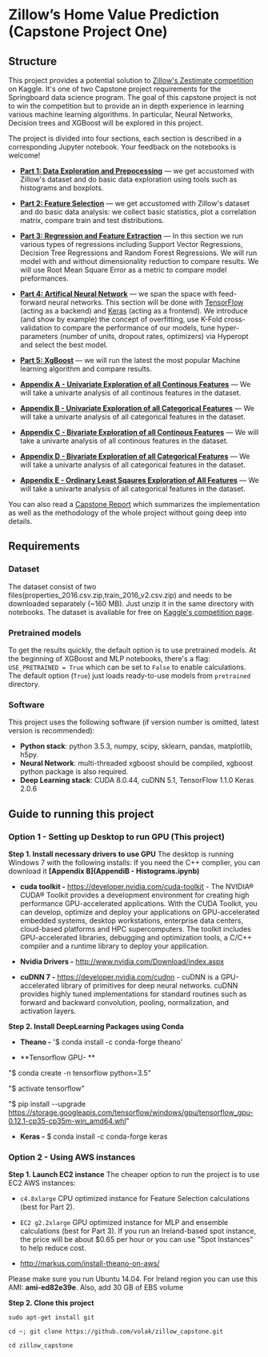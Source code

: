 # Zillow’s Home Value Prediction (Capstone Project One)

## Structure

This project provides a potential solution to [Zillow's Zestimate competition](https://www.kaggle.com/c/zillow-prize-1) on Kaggle. It's one of two Capstone project requirements for the Springboard data science program. The goal of this capstone project is not to win the competition but to provide an in depth experience in learning various machine learning algorithms. In particular, Neural Networks, Decision trees and XGBoost will be explored in this project. 

The project is divided into four sections, each section is described in a corresponding Jupyter notebook. Your feedback on the notebooks is welcome!

* **[Part 1: Data Exploration and Prepocessing](Section1_Data_PreprocessingExplore.ipynb)** — we get accustomed with Zillow's dataset and do basic data exploration using tools such as histograms and boxplots.

* **[Part 2: Feature Selection](Section2_FeatureSelection.ipynb)** — we get accustomed with Zillow's dataset and do basic data analysis: we collect basic statistics, plot a correlation matrix, compare train and test distributions.

* **[Part 3: Regression and Feature Extraction](Section3_Regression.ipynb)** — In this section we run various types of regressions including Support Vector Regressions, Decision Tree Regressions and Random Forest Regressions. We will run model with and without dimensionality reduction to compare results. We will use Root Mean Square Error as a metric to compare model preformances. 

* **[Part 4: Artifical Neural Network](NeuralNetwork.ipynb)** — we span the space with feed-forward neural networks. This section will be done with [TensorFlow](https://www.tensorflow.org/) (acting as a backend) and [Keras](https://keras.io/) (acting as a frontend). We introduce (and show by example) the concept of overfitting, use K-Fold cross-validation to compare the performance of our models, tune hyper-parameters (number of units, dropout rates, optimizers) via Hyperopt and select the best model.

* **[Part 5: XgBoost](XgBoost.ipynb)** — we will run the latest the most popular Machine learning algorithm and compare results.

* **[Appendix A - Univariate Exploration of all Continous Features](AppendixA.py)** — We will take a univarte analysis of all continous features in the dataset. 

* **[Appendix B - Univariate Exploration of all Categorical Features](AppendixB.py)** — We will take a univarte analysis of all categorical features in the dataset. 

* **[Appendix C - Bivariate Exploration of all Continous Features](AppendixC.py)** — We will take a univarte analysis of all continous features in the dataset. 

* **[Appendix D - Bivariate Exploration of all Categorical Features](AppendixD.py)** — We will take a univarte analysis of all categorical features in the dataset. 

* **[Appendix E - Ordinary Least Sqaures Exploration of All Features](AppendixE.py)** — We will take a univarte analysis of all categorical features in the dataset. 

You can also read a [Capstone Report](report.md) which summarizes the implementation as well as the methodology of the whole project without going deep into details.

## Requirements

### Dataset

The dataset consist of two files(properties_2016.csv.zip,train_2016_v2.csv.zip) and needs to be downloaded separately (~160 MB). Just unzip it in the same directory with notebooks. The dataset is available for free on [Kaggle's competition page](https://www.kaggle.com/c/zillow-prize-1/data).

### Pretrained models

To get the results quickly, the default option is to use pretrained models. At the beginning of XGBoost and MLP notebooks, there's a flag: `USE_PRETRAINED = True` which can be set to `False` to enable calculations. The default option (`True`)  just loads ready-to-use models from `pretrained` directory.

### Software

This project uses the following software (if version number is omitted, latest version is recommended):


* **Python stack**: python 3.5.3, numpy, scipy, sklearn, pandas, matplotlib, h5py.
* **Neural Network**: multi-threaded xgboost should be compiled, xgboost python package is also required.
* **Deep Learning stack**: CUDA 8.0.44, cuDNN 5.1, TensorFlow 1.1.0 Keras 2.0.6


## Guide to running this project

### Option 1 - Setting up Desktop to run GPU (This project)

**Step 1. Install necessary drivers to use GPU**
The desktop is running Windows 7 with the following installs:
If you need the C++ complier, you can download it **[Appendix B](AppendiB - Histograms.ipynb)** 

* **cuda toolkit -** https://developer.nvidia.com/cuda-toolkit -  The NVIDIA® CUDA® Toolkit provides a development environment for creating high performance GPU-accelerated applications. With the CUDA Toolkit, you can develop, optimize and deploy your applications on GPU-accelerated embedded systems, desktop workstations, enterprise data centers, cloud-based platforms and HPC supercomputers. The toolkit includes GPU-accelerated libraries, debugging and optimization tools, a C/C++ compiler and a runtime library to deploy your application.

* **Nvidia Drivers -** http://www.nvidia.com/Download/index.aspx

* **cuDNN 7 -** https://developer.nvidia.com/cudnn - cuDNN is a GPU-accelerated library of primitives for deep neural networks. cuDNN provides highly tuned implementations for standard routines such as forward and backward convolution, pooling, normalization, and activation layers.

**Step 2. Install DeepLearning Packages using Conda**
* **Theano -** '$ conda install -c conda-forge theano'

* **Tensorflow GPU- ** 

 "$ conda create -n tensorflow python=3.5"
 
 "$ activate tensorflow"
 
 "$ pip install --upgrade https://storage.googleapis.com/tensorflow/windows/gpu/tensorflow_gpu-0.12.1-cp35-cp35m-win_amd64.whl"


* **Keras -** $ conda install -c conda-forge keras 

### Option 2 - Using AWS instances

**Step 1. Launch EC2 instance**
The cheaper option to run the project is to use EC2 AWS instances:

* `c4.8xlarge` CPU optimized instance for Feature Selection calculations (best for Part 2).
* `EC2 g2.2xlarge` GPU optimized instance for MLP and ensemble calculations (best for Part 3). If you run an Ireland-based spot instance, the price will be about $0.65 per hour or you can use "Spot Instances" to help reduce cost.

* http://markus.com/install-theano-on-aws/

Please make sure you run Ubuntu 14.04. For Ireland region you can use this AMI: **ami-ed82e39e**. Also, add 30 GB of EBS volume 

**Step 2. Clone this project**

`sudo apt-get install git`

`cd ~; git clone https://github.com/volak/zillow_capstone.git`

`cd zillow_capstone`
